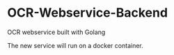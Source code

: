# OCR-Webservice-Backend
OCR webservice built with Golang

The new service will run on a docker container.
